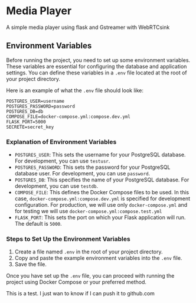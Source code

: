 # Media Player

A simple media player using flask and Gstreamer with WebRTCsink

## Environment Variables

Before running the project, you need to set up some environment variables. These variables are essential for configuring the database and application settings. You can define these variables in a `.env` file located at the root of your project directory.

Here is an example of what the `.env` file should look like:

```
POSTGRES_USER=username
POSTGRES_PASSWORD=password
POSTGRES_DB=db
COMPOSE_FILE=docker-compose.yml:compose.dev.yml
FLASK_PORT=5000
SECRETE=secret_key
```

### Explanation of Environment Variables

- `POSTGRES_USER`: This sets the username for your PostgreSQL database. For development, you can use `testusr`.
- `POSTGRES_PASSWORD`: This sets the password for your PostgreSQL database user. For development, you can use `password`.
- `POSTGRES_DB`: This specifies the name of your PostgreSQL database. For development, you can use `testdb`.
- `COMPOSE_FILE`: This defines the Docker Compose files to be used. In this case, `docker-compose.yml:compose.dev.yml` is specified for development configuration. For production, we will use only `docker-compose.yml` and for testing we will use `docker-compose.yml:compose.test.yml`
- `FLASK_PORT`: This sets the port on which your Flask application will run. The default is `5000`.

### Steps to Set Up the Environment Variables

1. Create a file named `.env` in the root of your project directory.
2. Copy and paste the example environment variables into the `.env` file.
3. Save the file.

Once you have set up the `.env` file, you can proceed with running the project using Docker Compose or your preferred method.

This is a test. I just wan to know if I can push it to github.com
